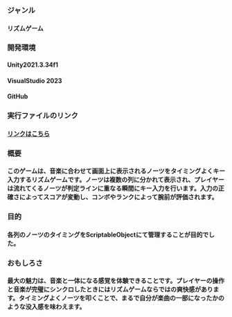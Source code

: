 ### ジャンル
#### リズムゲーム
### 開発環境
#### Unity2021.3.34f1
#### VisualStudio 2023
#### GitHub
### 実行ファイルのリンク
#### [リンクはこちら](https://drive.google.com/drive/folders/1H6e5G8B0SQFFZMjhoZDAL1Xb_vCQTFs2?usp=drive_link)
### 概要
#### このゲームは、音楽に合わせて画面上に表示されるノーツをタイミングよくキー入力するリズムゲームです。ノーツは複数の列に分かれて表示され、プレイヤーは流れてくるノーツが判定ラインに重なる瞬間にキー入力を行います。入力の正確さによってスコアが変動し、コンボやランクによって腕前が評価されます。
### 目的
#### 各列のノーツのタイミングをScriptableObjectにて管理することが目的でした。
### おもしろさ
#### 最大の魅力は、音楽と一体になる感覚を体験できることです。プレイヤーの操作と音楽が完璧にシンクロしたときにはリズムゲームならではの爽快感があります。タイミングよくノーツを叩くことで、まるで自分が楽曲の一部になったかのような没入感を味わえます。
